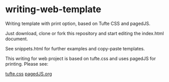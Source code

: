 # writing-web-template
 Writing template with print option, based on Tufte CSS and pagedJS.
 
 Just download, clone or fork this repository and start editing the index.html document.

See snippets.html for further examples and copy-paste templates.

This writing for web project is based on tufte.css and uses pagedJS for printing. Please see:

[tufte.css](https://github.com/edwardtufte/tufte-css)
[pagedJS.org](https://pagedjs.org/)
